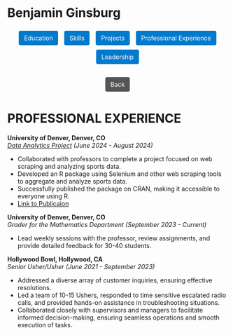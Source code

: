 # Benjamin Ginsburg

<div style="text-align:center; margin-bottom:20px;">
  <a href="Education.md" style="display:inline-block; margin:5px; padding:8px 12px; background:#007ACC; color:#fff; text-decoration:none; border-radius:4px;">Education</a>
  <a href="skills.md" style="display:inline-block; margin:5px; padding:8px 12px; background:#007ACC; color:#fff; text-decoration:none; border-radius:4px;">Skills</a>
  <a href="Projects.md" style="display:inline-block; margin:5px; padding:8px 12px; background:#007ACC; color:#fff; text-decoration:none; border-radius:4px;">Projects</a>
  <a href="professional-experience.md" style="display:inline-block; margin:5px; padding:8px 12px; background:#007ACC; color:#fff; text-decoration:none; border-radius:4px;">Professional Experience</a>
  <a href="Leadership.md" style="display:inline-block; margin:5px; padding:8px 12px; background:#007ACC; color:#fff; text-decoration:none; border-radius:4px;">Leadership</a>
  <!-- Soft Skills link removed -->
</div>

<div style="text-align:center; margin-bottom:20px;">
  <a href="../README.md" style="display:inline-block; margin:5px; padding:8px 12px; background:#555; color:#fff; text-decoration:none; border-radius:4px;">Back</a>
</div>

# PROFESSIONAL EXPERIENCE

**University of Denver, Denver, CO**  
*[Data Analytics Project](https://github.com/Ginsburg1/ProSportsDraftData) (June 2024 - August 2024)*  
- Collaborated with professors to complete a project focused on web scraping and analyzing sports data.
- Developed an R package using Selenium and other web scraping tools to aggregate and analyze sports data.
- Successfully published the package on CRAN, making it accessible to everyone using R.
- [Link to Publicaion](https://cran.r-project.org/web/packages/ProSportsDraftData/index.html)

**University of Denver, Denver, CO**  
*Grader for the Mathematics Department (September 2023 - Current)*  
- Lead weekly sessions with the professor, review assignments, and provide detailed feedback for 30-40 students.

**Hollywood Bowl, Hollywood, CA**  
*Senior Usher/Usher (June 2021 - September 2023)*  
- Addressed a diverse array of customer inquiries, ensuring effective resolutions.
- Led a team of 10-15 Ushers, responded to time sensitive escalated radio calls, and provided hands-on assistance in troubleshooting situations.
- Collaborated closely with supervisors and managers to facilitate informed decision-making, ensuring seamless operations and smooth execution of tasks.

